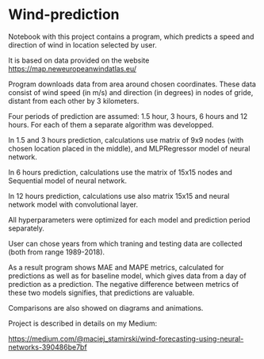 # Wind-prediction

Notebook with this project contains a program, which predicts a speed and direction of wind in location selected by user.

It is based on data provided on the website https://map.neweuropeanwindatlas.eu/

Program downloads data from area around chosen coordinates. These data consist of wind speed (in m/s) and direction (in degrees) in nodes of gride, distant from each other by 3 kilometers.

Four periods of prediction are assumed: 1.5 hour, 3 hours, 6 hours and 12 hours.
For each of them a separate algorithm was developped. 

In 1.5 and 3 hours prediction, calculations use matrix of 9x9 nodes (with chosen location placed in the middle), and MLPRegressor model of neural network.

In 6 hours prediction, calculations use the matrix of 15x15 nodes and Sequential model of neural network.

In 12 hours prediction, calculations use also matrix 15x15 and neural network model with convolutional layer.

All hyperparameters were optimized for each model and prediction period separately.

User can chose years from which traning and testing data are collected (both from range 1989-2018).

As a result program shows MAE and MAPE metrics, calculated for predictions as well as for baseline model, which gives data from a day of prediction as a prediction. The negative difference between metrics of these two models signifies, that predictions are valuable.

Comparisons are also showed on diagrams and animations.

Project is described in details on my Medium:

https://medium.com/@maciej_stamirski/wind-forecasting-using-neural-networks-390486be7bf
